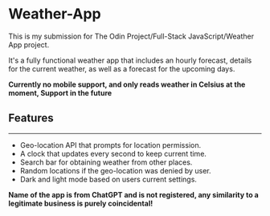 # Weather-App

This is my submission for The Odin Project/Full-Stack JavaScript/Weather App project.

It's a fully functional weather app that includes an hourly forecast, details for the current weather, as well as a forecast for the upcoming days.

**Currently no mobile support, and only reads weather in Celsius at the moment, Support in the future**

## Features

---

- Geo-location API that prompts for location permission.
- A clock that updates every second to keep current time.
- Search bar for obtaining weather from other places.
- Random locations if the geo-location was denied by user.
- Dark and light mode based on users current settings.

**Name of the app is from ChatGPT and is not registered, any similarity to a legitimate business is purely coincidental!**
